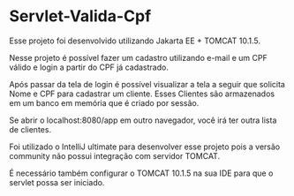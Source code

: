 # Servlet-Valida-Cpf


Esse projeto foi desenvolvido utilizando Jakarta EE + TOMCAT 10.1.5.

Nesse projeto é possível fazer um cadastro utilizando e-mail e um CPF válido e login a partir do CPF já cadastrado.

Após passar da tela de login é possível visualizar a tela a seguir que solicita Nome e CPF para cadastrar um cliente. Esses Clientes são armazenados em um banco em memória que é criado por sessão.

Se abrir o localhost:8080/app em outro navegador, você irá ter outra lista de clientes.

Foi utilizado o IntelliJ ultimate para desenvolver esse projeto pois a versão community não possui integração com servidor TOMCAT.

É necessário também configurar o TOMCAT 10.1.5 na sua IDE para que o servlet possa ser iniciado.

